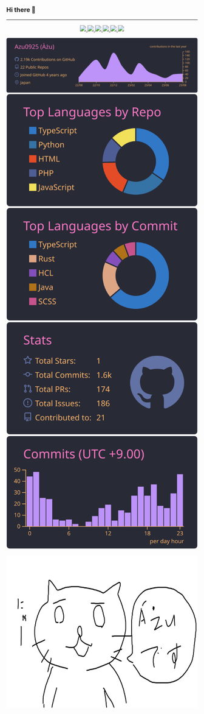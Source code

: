 ### Hi there 👋

---

<p align="center">
  <a href="https://twitter.com/yamaneko717"> 
    <img src="https://img.shields.io/static/v1?label=&message=Azu0925&color=blue&style=flat-square&logo=twitter&logoColor=white">
  </a> 
  <a href="https://www.youtube.com/channel/UCXM4HmDV9zZEQRYhGw3p3Cg">
    <img src="https://img.shields.io/static/v1?label=&message=%C3%80%C5%BCu(%E3%81%82%E3%81%9A)&color=red&style=flat-square&logo=Youtube&logoColor=white">
  </a>
  <a href="https://www.instagram.com/azu_azu_0925/">
    <img src="https://img.shields.io/static/v1?label=&message=azu_azu_0925&color=ff69b4&style=flat-square&logo=instagram&logoColor=white">
  </a> 
  <a href="https://qiita.com/yamaneko717">
    <img src="https://img.shields.io/static/v1?label=&message=yamaneko717&color=55C500&style=flat-square&logo=qiita&logoColor=white">
  </a> 
  <a href="https://zenn.dev/azu0925">
    <img src="https://img.shields.io/static/v1?label=&message=azu0925&color=3FA8FF&style=flat-square&logo=zenn&logoColor=white">
  </a>
  <a href="https://discord.com/app"><img src="https://img.shields.io/static/v1?label=&message=azu0925&color=6F85D3&style=flat-square&logo=discord&logoColor=white"></a>
</p>  
<div align="center">
  <img src="https://raw.githubusercontent.com/Azu0925/Azu0925/main/profile-summary-card-output/dracula/0-profile-details.svg">
</div>
<div align="center">
  <img src="https://raw.githubusercontent.com/Azu0925/Azu0925/main/profile-summary-card-output/dracula/1-repos-per-language.svg">
  <img src="https://raw.githubusercontent.com/Azu0925/Azu0925/main/profile-summary-card-output/dracula/2-most-commit-language.svg">
</div>
<div align="center">
  <img src="https://raw.githubusercontent.com/Azu0925/Azu0925/main/profile-summary-card-output/dracula/3-stats.svg">
  <img src="https://raw.githubusercontent.com/Azu0925/Azu0925/main/profile-summary-card-output/dracula/4-productive-time.svg">
</div>
<p align="center"><img src="./img/cat.png" height="400px"></p>
